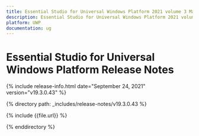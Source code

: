 ```yaml
---
title: Essential Studio for Universal Windows Platform 2021 volume 3 Main Release Notes  
description: Essential Studio for Universal Windows Platform 2021 volume 3 Main Release Notes  
platform: UWP
documentation: ug
---
```


# Essential Studio for Universal Windows Platform  Release Notes  

{% include release-info.html date="September 24, 2021"  version="v19.3.0.43" %} 


{% directory path: _includes/release-notes/v19.3.0.43 %}

{% include {{file.url}} %}

{% enddirectory %}